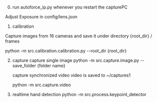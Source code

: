0. run autoforce_ip.py whenever you restart the capturePC

Adjust Exposure in config/lens.json

1. calibration

Capture images from 16 cameras and save it under directory {root_dir} / frames

python -m src.calibration.calibration.py --root_dir {root_dir}

2. capture
    capture single image
    python -m src.capture.image.py --save_folder {folder name}

    capture synchronized video
    video is saved to ~/captures1

    python -m src.capture.video 

3. realtime hand detection
    python -m src.process.keypoint_detector
